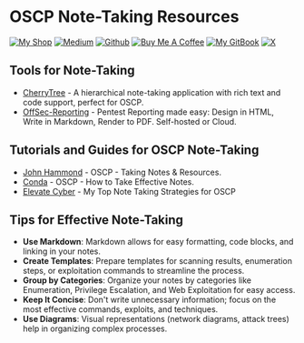 # OSCP Note-Taking Resources

[![My Shop](https://img.shields.io/badge/My%20Shop-verylazytech-%23FFDD00?style=flat&logo=buy-me-a-coffee&logoColor=yellow)](https://buymeacoffee.com/verylazytech/extras)
[![Medium](https://img.shields.io/badge/Medium-%40verylazytech-%231572B6?style=flat&logo=medium&logoColor=white)](https://medium.com/@verylazytech)
[![Github](https://img.shields.io/badge/Github-verylazytech-%23181717?style=flat&logo=github&logoColor=white)](https://github.com/verylazytech)
[![Buy Me A Coffee](https://img.shields.io/badge/Buy%20Me%20A%20Coffee-verylazytech-%23FFDD00?style=flat&logo=buy-me-a-coffee&logoColor=yellow)](https://buymeacoffee.com/verylazytech)
[![My GitBook](https://img.shields.io/badge/My%20GitBook-VeryLazyTech-%23FFDD00?style=flat&logo=gitbook&logoColor=white)](https://www.verylazytech.com)
[![X](https://img.shields.io/twitter/url?url=https%3A%2F%2Fx.com%2Fverylazytech)](https://x.com/verylazytech)

## Tools for Note-Taking

- [CherryTree](https://www.giuspen.com/cherrytree/) - A hierarchical note-taking application with rich text and code support, perfect for OSCP.  
- [OffSec-Reporting](https://github.com/Syslifters/OffSec-Reporting) - Pentest Reporting made easy: Design in HTML, Write in Markdown, Render to PDF. Self-hosted or Cloud.


## Tutorials and Guides for OSCP Note-Taking

- [John Hammond](https://www.youtube.com/watch?v=MQGozZzHUwQ) - OSCP - Taking Notes & Resources.
- [Conda](https://www.youtube.com/watch?v=yYmDQY1zKKE) - OSCP - How to Take Effective Notes.
- [Elevate Cyber](https://www.youtube.com/watch?v=dX0IVDPo7ek) - My Top Note Taking Strategies for OSCP


## Tips for Effective Note-Taking

- **Use Markdown**: Markdown allows for easy formatting, code blocks, and linking in your notes.  
- **Create Templates**: Prepare templates for scanning results, enumeration steps, or exploitation commands to streamline the process.  
- **Group by Categories**: Organize your notes by categories like Enumeration, Privilege Escalation, and Web Exploitation for easy access.  
- **Keep It Concise**: Don't write unnecessary information; focus on the most effective commands, exploits, and techniques.  
- **Use Diagrams**: Visual representations (network diagrams, attack trees) help in organizing complex processes.

